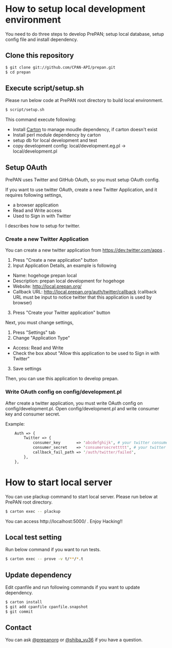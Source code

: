# How to setup local development environment

You need to do three steps to develop PrePAN; setup local database, setup config file and install dependency.

## Clone this repository

```sh
$ git clone git://github.com/CPAN-API/prepan.git
$ cd prepan
```

## Execute script/setup.sh

Please run below code at PrePAN root directory to build local environment.

```sh
$ script/setup.sh
```

This command execute following:

- Install [Carton](https://metacpan.org/pod/Carton) to manage moudle dependency, if carton doesn't exist
- Install perl module dependency by carton
- setup db for local development and test
- copy development config: local/development.eg.pl -> local/development.pl

## Setup OAuth

PrePAN uses Twitter and GitHub OAuth, so you must setup OAuth config.

If you want to use twitter OAuth, create a new Twitter Application, and it requires following settings,

- a browser application
- Read and Write access
- Used to Sign in with Twitter

I describes how to setup for twitter.

### Create a new Twitter Application

You can create a new twitter application from https://dev.twitter.com/apps .

1. Press "Create a new application" button
2. Input Application Details, an example is following
  - Name: hogehoge prepan local
  - Description: prepan local development for hogehoge
  - Website: http://local.prepan.org/
  - Callback URL: http://local.prepan.org/auth/twitter/callback (callback URL must be input to notice twitter that this application is used by browser)
3. Press "Create your Twitter application" button

Next, you must change settings,

1. Press "Settings" tab
2. Change "Application Type"
  - Access: Read and Write
  - Check the box about "Allow this application to be used to Sign in with Twitter"
3. Save settings

Then, you can use this application to develop prepan.

### Write OAuth config on config/development.pl

After create a twitter application, you must write OAuth config on config/development.pl.  Open config/development.pl and write consumer key and consumer secret.

Example:
```Perl
    Auth => {
        Twitter => {
            consumer_key       => 'abcdefghijk', # your twitter consumer key
            consumer_secret    => 'consumersecrettttt', # your twitter consumer secret
            callback_fail_path => '/auth/twitter/failed',
        },
    },
```


# How to start local server
You can use plackup command to start local server.  Please run below at PrePAN root directory.

```sh
$ carton exec -- plackup
```

You can access http://localhost:5000/ . Enjoy Hacking!!

## Local test setting

Run below command if you want to run tests.

```sh
$ carton exec -- prove -v t/**/*.t
```

## Update dependency

Edit cpanfile and run following commands if you want to update dependency.

```sh
$ carton install
$ git add cpanfile cpanfile.snapshot
$ git commit
```

## Contact

You can ask [@prepanorg](http://twitter.com/prepanorg/) or [@shiba_yu36](http://twitter.com/shiba_yu36/) if you have a question.

